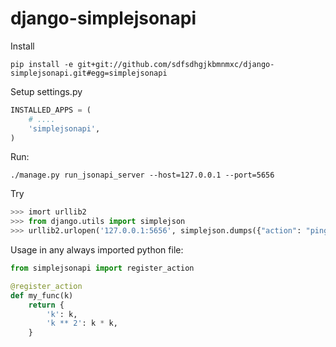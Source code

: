 django-simplejsonapi
====================

Install
```
pip install -e git+git://github.com/sdfsdhgjkbmnmxc/django-simplejsonapi.git#egg=simplejsonapi
```

Setup settings.py
```python 
INSTALLED_APPS = (
    # ....
    'simplejsonapi',
)
```

Run:
```
./manage.py run_jsonapi_server --host=127.0.0.1 --port=5656
```

Try
```python
>>> imort urllib2
>>> from django.utils import simplejson
>>> urllib2.urlopen('127.0.0.1:5656', simplejson.dumps({"action": "ping", "params": {}})).read()

```


Usage in any always imported python file:
```python 
from simplejsonapi import register_action 

@register_action
def my_func(k)
    return {
        'k': k,
        'k ** 2': k * k,
    }
```
